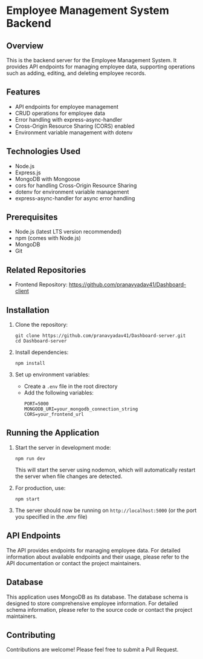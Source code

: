 # Employee Management System Backend

## Overview
This is the backend server for the Employee Management System. It provides API endpoints for managing employee data, supporting operations such as adding, editing, and deleting employee records.

## Features
- API endpoints for employee management
- CRUD operations for employee data
- Error handling with express-async-handler
- Cross-Origin Resource Sharing (CORS) enabled
- Environment variable management with dotenv

## Technologies Used
- Node.js
- Express.js
- MongoDB with Mongoose
- cors for handling Cross-Origin Resource Sharing
- dotenv for environment variable management
- express-async-handler for async error handling

## Prerequisites
- Node.js (latest LTS version recommended)
- npm (comes with Node.js)
- MongoDB
- Git

## Related Repositories
- Frontend Repository: https://github.com/pranavyadav41/Dashboard-client

## Installation

1. Clone the repository:
   ```
   git clone https://github.com/pranavyadav41/Dashboard-server.git
   cd Dashboard-server
   ```

2. Install dependencies:
   ```
   npm install
   ```

3. Set up environment variables:
   - Create a `.env` file in the root directory
   - Add the following variables:
     ```
     PORT=5000
     MONGODB_URI=your_mongodb_connection_string
     CORS=your_frontend_url
     ```

## Running the Application

1. Start the server in development mode:
   ```
   npm run dev
   ```
   This will start the server using nodemon, which will automatically restart the server when file changes are detected.

2. For production, use:
   ```
   npm start
   ```

3. The server should now be running on `http://localhost:5000` (or the port you specified in the .env file)

## API Endpoints

The API provides endpoints for managing employee data. For detailed information about available endpoints and their usage, please refer to the API documentation or contact the project maintainers.

## Database

This application uses MongoDB as its database. The database schema is designed to store comprehensive employee information. For detailed schema information, please refer to the source code or contact the project maintainers.

## Contributing

Contributions are welcome! Please feel free to submit a Pull Request.
